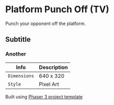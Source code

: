 # Platform Punch Off (TV)

Punch your opponent off the platform.

## Subtitle
### Another

| Info | Description |
|---------|-------------|
| `Dimensions` | 640 x 320 |
| `Style` | Pixel Art |

Built using [Phaser 3 project template](https://github.com/photonstorm/phaser3-project-template)